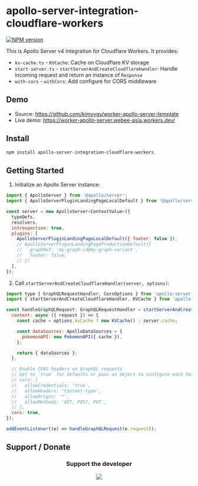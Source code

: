 # apollo-server-integration-cloudflare-workers

[![NPM version](https://img.shields.io/npm/v/apollo-server-integration-cloudflare-workers.svg)](https://www.npmjs.com/package/apollo-server-integration-cloudflare-workers)

This is Apollo Server v4 integration for Cloudflare Workers. It provides:
- `kv-cache.ts` - `KVCache`: Cache on Cloudflare KV storage
- `start-server.ts` - `startServerAndCreateCloudflareHandler`: Handle incoming request and return an instance of `Response`
- `with-cors` - `withCors`: Add configure for CORS middleware

## Demo

- Source: https://github.com/kimyvgy/worker-apollo-server-template
- Live demo: https://worker-apollo-server.webee-asia.workers.dev/

## Install

```bash
npm install apollo-server-integration-cloudflare-workers
```

## Getting Started

1. Initialize an Apollo Server instance:

```javascript
import { ApolloServer } from '@apollo/server';
import { ApolloServerPluginLandingPageLocalDefault } from '@apollo/server/plugin/landingPage/default';

const server = new ApolloServer<ContextValue>({
  typeDefs,
  resolvers,
  introspection: true,
  plugins: [
    ApolloServerPluginLandingPageLocalDefault({ footer: false }),
    // ApolloServerPluginLandingPageProductionDefault({
    //   graphRef: 'my-graph-id@my-graph-variant',
    //   footer: false,
    // })
  ],
});
```

2. Call `startServerAndCreateCloudflareHandler(server, options)`:

```javascript
import type { GraphQLRequestHandler, CorsOptions } from 'apollo-server-integration-cloudflare-workers';
import { startServerAndCreateCloudflareHandler, KVCache } from 'apollo-server-integration-cloudflare-workers';

const handleGraphQLRequest: GraphQLRequestHandler = startServerAndCreateCloudflareHandler(server, {
  context: async ({ request }) => {
    const cache = options.kvCache ? new KVCache() : server.cache;

    const dataSources: ApolloDataSources = {
      pokemonAPI: new PokemonAPI({ cache }),
    };

    return { dataSources };
  },

  // Enable CORS headers on GraphQL requests
  // Set to `true` for defaults or pass an object to configure each header
  // cors: {
  //   allowCredentials: 'true',
  //   allowHeaders: 'Content-type',
  //   allowOrigin: '*',
  //   allowMethods: 'GET, POST, PUT',
  // },
  cors: true,
});

addEventListener((e) => handleGraphQLRequest(e.request));
```

## Support / Donate

<h3 align="center">Support the developer</h3>

<p align="center">
  <a href="https://kimyvgy.webee.asia" target="_blank" title="Donate with: Paypal, Momo, Buymeacoffee">
    <img src="https://user-images.githubusercontent.com/13513658/208368616-f20301e6-61d5-449b-aa87-5dda17b273b7.png">
  </a>
</p>
